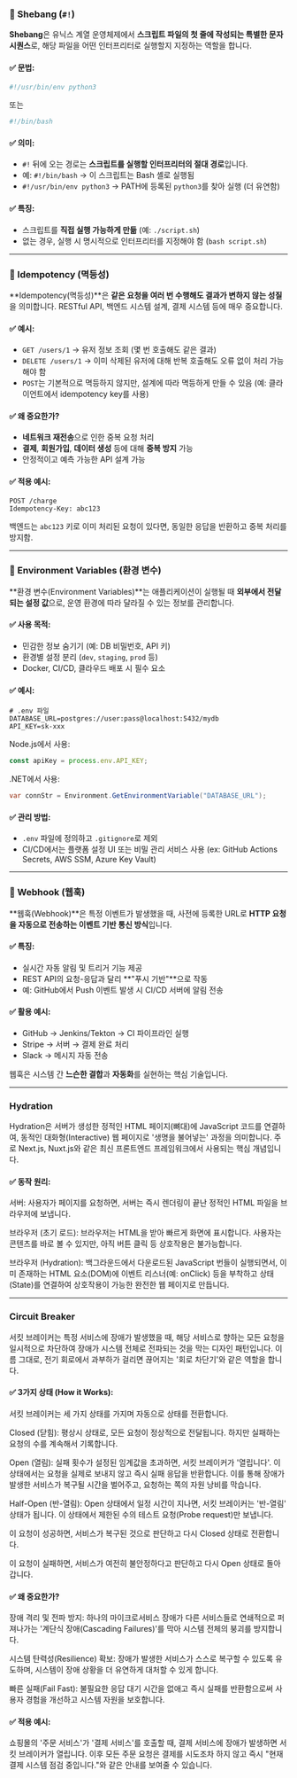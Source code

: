 ### 📌 Shebang (`#!`)

**Shebang**은 유닉스 계열 운영체제에서 **스크립트 파일의 첫 줄에 작성되는 특별한 문자 시퀀스**로, 해당 파일을 어떤 인터프리터로 실행할지 지정하는 역할을 합니다.

#### ✅ 문법:

```bash
#!/usr/bin/env python3
```

또는

```bash
#!/bin/bash
```

#### ✅ 의미:

- `#!` 뒤에 오는 경로는 **스크립트를 실행할 인터프리터의 절대 경로**입니다.
- 예: `#!/bin/bash` → 이 스크립트는 Bash 셸로 실행됨
- `#!/usr/bin/env python3` → PATH에 등록된 `python3`를 찾아 실행 (더 유연함)

#### ✅ 특징:

- 스크립트를 **직접 실행 가능하게 만듦** (예: `./script.sh`)
- 없는 경우, 실행 시 명시적으로 인터프리터를 지정해야 함 (`bash script.sh`)

---

### 📌 Idempotency (멱등성)

\*\*Idempotency(멱등성)\*\*은 **같은 요청을 여러 번 수행해도 결과가 변하지 않는 성질**을 의미합니다. RESTful API, 백엔드 시스템 설계, 결제 시스템 등에 매우 중요합니다.

#### ✅ 예시:

- `GET /users/1` → 유저 정보 조회 (몇 번 호출해도 같은 결과)
- `DELETE /users/1` → 이미 삭제된 유저에 대해 반복 호출해도 오류 없이 처리 가능해야 함
- `POST`는 기본적으로 멱등하지 않지만, 설계에 따라 멱등하게 만들 수 있음 (예: 클라이언트에서 idempotency key를 사용)

#### ✅ 왜 중요한가?

- **네트워크 재전송**으로 인한 중복 요청 처리
- **결제**, **회원가입**, **데이터 생성** 등에 대해 **중복 방지** 가능
- 안정적이고 예측 가능한 API 설계 가능

#### ✅ 적용 예시:

```http
POST /charge
Idempotency-Key: abc123
```

백엔드는 `abc123` 키로 이미 처리된 요청이 있다면, 동일한 응답을 반환하고 중복 처리를 방지함.

---

### 📌 Environment Variables (환경 변수)

\*\*환경 변수(Environment Variables)\*\*는 애플리케이션이 실행될 때 **외부에서 전달되는 설정 값**으로, 운영 환경에 따라 달라질 수 있는 정보를 관리합니다.

#### ✅ 사용 목적:

- 민감한 정보 숨기기 (예: DB 비밀번호, API 키)
- 환경별 설정 분리 (`dev`, `staging`, `prod` 등)
- Docker, CI/CD, 클라우드 배포 시 필수 요소

#### ✅ 예시:

```env
# .env 파일
DATABASE_URL=postgres://user:pass@localhost:5432/mydb
API_KEY=sk-xxx
```

Node.js에서 사용:

```js
const apiKey = process.env.API_KEY;
```

.NET에서 사용:

```csharp
var connStr = Environment.GetEnvironmentVariable("DATABASE_URL");
```

#### ✅ 관리 방법:

- `.env` 파일에 정의하고 `.gitignore`로 제외
- CI/CD에서는 플랫폼 설정 UI 또는 비밀 관리 서비스 사용 (ex: GitHub Actions Secrets, AWS SSM, Azure Key Vault)

---

### 📌 Webhook (웹훅)

\*\*웹훅(Webhook)\*\*은 특정 이벤트가 발생했을 때, 사전에 등록한 URL로 **HTTP 요청을 자동으로 전송하는 이벤트 기반 통신 방식**입니다.

#### ✅ 특징:

- 실시간 자동 알림 및 트리거 기능 제공
- REST API의 요청-응답과 달리 \*\*"푸시 기반"\*\*으로 작동
- 예: GitHub에서 Push 이벤트 발생 시 CI/CD 서버에 알림 전송

#### ✅ 활용 예시:

- GitHub → Jenkins/Tekton → CI 파이프라인 실행
- Stripe → 서버 → 결제 완료 처리
- Slack → 메시지 자동 전송

웹훅은 시스템 간 **느슨한 결합**과 **자동화**를 실현하는 핵심 기술입니다.

---

### Hydration

Hydration은 서버가 생성한 정적인 HTML 페이지(뼈대)에 JavaScript 코드를 연결하여, 동적인 대화형(Interactive) 웹 페이지로 '생명을 불어넣는' 과정을 의미합니다. 주로 Next.js, Nuxt.js와 같은 최신 프론트엔드 프레임워크에서 사용되는 핵심 개념입니다.

#### ✅ 동작 원리:

서버: 사용자가 페이지를 요청하면, 서버는 즉시 렌더링이 끝난 정적인 HTML 파일을 브라우저에 보냅니다.

브라우저 (초기 로드): 브라우저는 HTML을 받아 빠르게 화면에 표시합니다. 사용자는 콘텐츠를 바로 볼 수 있지만, 아직 버튼 클릭 등 상호작용은 불가능합니다.

브라우저 (Hydration): 백그라운드에서 다운로드된 JavaScript 번들이 실행되면서, 이미 존재하는 HTML 요소(DOM)에 이벤트 리스너(예: onClick) 등을 부착하고 상태(State)를 연결하여 상호작용이 가능한 완전한 웹 페이지로 만듭니다.

---

### Circuit Breaker

서킷 브레이커는 특정 서비스에 장애가 발생했을 때, 해당 서비스로 향하는 모든 요청을 일시적으로 차단하여 장애가 시스템 전체로 전파되는 것을 막는 디자인 패턴입니다. 이름 그대로, 전기 회로에서 과부하가 걸리면 끊어지는 '회로 차단기'와 같은 역할을 합니다.

#### ✅ 3가지 상태 (How it Works):

서킷 브레이커는 세 가지 상태를 가지며 자동으로 상태를 전환합니다.

Closed (닫힘): 평상시 상태로, 모든 요청이 정상적으로 전달됩니다. 하지만 실패하는 요청의 수를 계속해서 기록합니다.

Open (열림): 실패 횟수가 설정된 임계값을 초과하면, 서킷 브레이커가 '열립니다'. 이 상태에서는 요청을 실제로 보내지 않고 즉시 실패 응답을 반환합니다. 이를 통해 장애가 발생한 서비스가 복구될 시간을 벌어주고, 요청하는 쪽의 자원 낭비를 막습니다.

Half-Open (반-열림): Open 상태에서 일정 시간이 지나면, 서킷 브레이커는 '반-열림' 상태가 됩니다. 이 상태에서 제한된 수의 테스트 요청(Probe request)만 보냅니다.

이 요청이 성공하면, 서비스가 복구된 것으로 판단하고 다시 Closed 상태로 전환합니다.

이 요청이 실패하면, 서비스가 여전히 불안정하다고 판단하고 다시 Open 상태로 돌아갑니다.

#### ✅ 왜 중요한가?

장애 격리 및 전파 방지: 하나의 마이크로서비스 장애가 다른 서비스들로 연쇄적으로 퍼져나가는 '계단식 장애(Cascading Failures)'를 막아 시스템 전체의 붕괴를 방지합니다.

시스템 탄력성(Resilience) 확보: 장애가 발생한 서비스가 스스로 복구할 수 있도록 유도하며, 시스템이 장애 상황을 더 유연하게 대처할 수 있게 합니다.

빠른 실패(Fail Fast): 불필요한 응답 대기 시간을 없애고 즉시 실패를 반환함으로써 사용자 경험을 개선하고 시스템 자원을 보호합니다.

#### ✅ 적용 예시:

쇼핑몰의 '주문 서비스'가 '결제 서비스'를 호출할 때, 결제 서비스에 장애가 발생하면 서킷 브레이커가 열립니다. 이후 모든 주문 요청은 결제를 시도조차 하지 않고 즉시 "현재 결제 시스템 점검 중입니다."와 같은 안내를 보여줄 수 있습니다.

